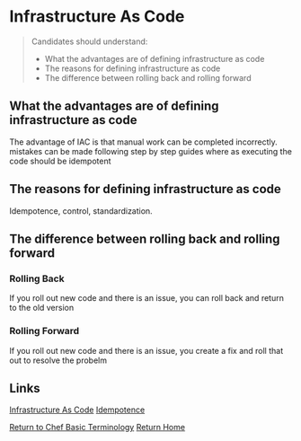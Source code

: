 # Infrastructure As Code

> Candidates should understand:
> - What the advantages are of defining infrastructure as code		
> - The reasons for defining infrastructure as code
> - The difference between rolling back and rolling forward

## What the advantages are of defining infrastructure as code		
The advantage of IAC is that manual work can be completed incorrectly. mistakes can be made following step by step guides where as executing the code should be idempotent


## The reasons for defining infrastructure as code
Idempotence, control, standardization.


## The difference between rolling back and rolling forward
### Rolling Back 
If you roll out new code and there is an issue, you can roll back and return to the old version

### Rolling Forward
If you roll out new code and there is an issue, you create a fix and roll that out to resolve the probelm


## Links
[Infrastructure As Code](https://en.wikipedia.org/wiki/Infrastructure_as_Code)
[Idempotence](https://en.wikipedia.org/wiki/Idempotence)


[Return to Chef Basic Terminology](README.md)
[Return Home](../README.md)
